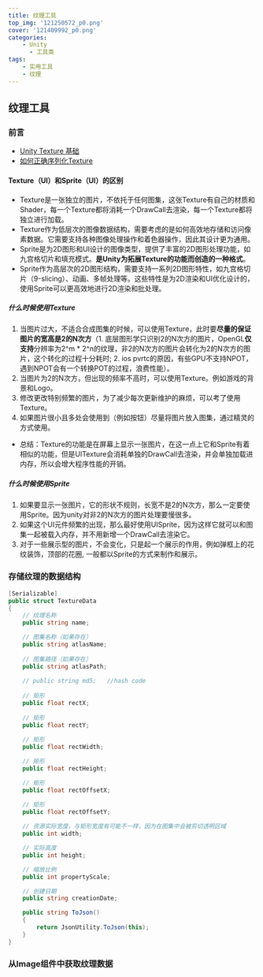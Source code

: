 ```yaml
---
title: 纹理工具 
top_img: '121250572_p0.png'
cover: '121409992_p0.png'
categories: 
    - Unity
      - 工具类 
tags: 
    - 实用工具
    - 纹理
---
```


## 纹理工具

### 前言

* [Unity Texture 基础](https://sleepyloser.github.io/2024/07/15/Unity/Graphics/Texture_Fundamentals/Texture/)
* [如何正确序列化Texture](https://sleepyloser.github.io/2024/07/29/Unity/Utils/Texture_To_Json/TextureToJson/)

#### Texture（UI）和Sprite（UI）的区别

* Texture是一张独立的图片，不依托于任何图集，这张Texture有自己的材质和Shader，每一个Texture都将消耗一个DrawCall去渲染，每一个Texture都将独立进行加载。
* Texture作为低层次的图像数据结构，需要考虑的是如何高效地存储和访问像素数据。它需要支持各种图像处理操作和着色器操作，因此其设计更为通用。
* Sprite是为2D图形和UI设计的图像类型，提供了丰富的2D图形处理功能，如九宫格切片和填充模式。**是Unity为拓展Texture的功能而创造的一种格式**。
* Sprite作为高层次的2D图形结构，需要支持一系列2D图形特性，如九宫格切片（9-slicing）、动画、多帧处理等。这些特性是为2D渲染和UI优化设计的，使用Sprite可以更高效地进行2D渲染和批处理。

##### 什么时候使用Texture

1. 当图片过大，不适合合成图集的时候，可以使用Texture，此时要**尽量的保证图片的宽高是2的N次方**（1. 底层图形学只识别2的N次方的图片，OpenGL**仅支持**分辨率为2^m * 2^n的纹理，非2的N次方的图片会转化为2的N次方的图片，这个转化的过程十分耗时; 2. ios pvrtc的原因，有些GPU不支持NPOT，遇到NPOT会有一个转换POT的过程，浪费性能）。
2. 当图片为2的N次方，但出现的频率不高时，可以使用Texture。例如游戏的背景和Logo。
3. 修改更改特别频繁的图片，为了减少每次更新维护的麻烦，可以考了使用Texture。
4. 如果图片很小且多处会使用到（例如按钮）尽量将图片放入图集，通过精灵的方式使用。

* 总结：Texture的功能是在屏幕上显示一张图片，在这一点上它和Sprite有着相似的功能，但是UITexture会消耗单独的DrawCall去渲染，并会单独加载进内存，所以会增大程序性能的开销。

##### 什么时候使用Sprite

1. 如果要显示一张图片，它的形状不规则，长宽不是2的N次方，那么一定要使用Sprite。因为unity对非2的N次方的图片处理要慢很多。
2. 如果这个UI元件频繁的出现，那么最好使用UISprite，因为这样它就可以和图集一起被载入内存，并不用新增一个DrawCall去渲染它。
3. 对于一些展示型的图片，不会变化，只是起一个展示的作用，例如弹框上的花纹装饰，顶部的花圈, 一般都以Sprite的方式来制作和展示。

### 存储纹理的数据结构

``` C#
[Serializable]
public struct TextureData
{
    // 纹理名称
    public string name;

    // 图集名称（如果存在）
    public string atlasName;
    
    // 图集路径（如果存在）
    public string atlasPath;
    
    // public string md5;   //hash code
    
    // 矩形
    public float rectX;
    
    // 矩形
    public float rectY;
    
    // 矩形
    public float rectWidth;

    // 矩形
    public float rectHeight;

    // 矩形
    public float rectOffsetX;

    // 矩形
    public float rectOffsetY;
    
    // 资源实际宽度，与矩形宽度有可能不一样，因为在图集中会被剪切透明区域
    public int width;

    // 实际高度
    public int height;

    // 缩放比例
    public int propertyScale;

    // 创建日期
    public string creationDate;

    public string ToJson()
    {
        return JsonUtility.ToJson(this);
    }
}
```

### 从Image组件中获取纹理数据

``` C#

```
